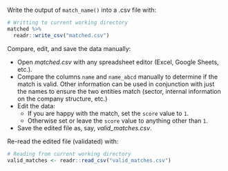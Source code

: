 Write the output of `match_name()` into a .csv file with:

```r
# Writting to current working directory
matched %>%
  readr::write_csv("matched.csv")
```

Compare, edit, and save the data manually:

* Open _matched.csv_ with any spreadsheet editor (Excel, Google Sheets, etc.).
* Compare the columns `name` and `name_abcd` manually to determine if the match is valid. Other information can be used in conjunction with just the names to ensure the two entities match (sector, internal information on the company structure, etc.)
* Edit the data:
    * If you are happy with the match, set the `score` value to `1`.
    * Otherwise set or leave the `score` value to anything other than `1`.
* Save the edited file as, say, _valid_matches.csv_.

Re-read the edited file (validated) with:

```r
# Reading from current working directory
valid_matches <- readr::read_csv("valid_matches.csv")
```
